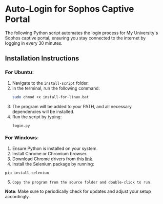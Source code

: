 # Auto-Login for Sophos Captive Portal

The following Python script automates the login process for My University's Sophos captive portal, ensuring you stay connected to the internet by logging in every 30 minutes.

## Installation Instructions

### For Ubuntu:

1. Navigate to the `install-script` folder.
2. In the terminal, run the following command:
   ```bash
   sudo chmod +x install-for-linux.bat
    ```
3. The program will be added to your PATH, and all necessary dependencies will be installed.
4. Run the script by typing:
    ```
    login.py
    ```

### For Windows:
1. Ensure Python is installed on your system.
2. Install Chrome or Chromium browser.
3. Download Chrome drivers from this [link](https://chromedriver.chromium.org/).
4. Install the Selenium package by running:
```
pip install selenium
```
5.     Copy the program from the source folder and double-click to run.

**Note:** Make sure to periodically check for updates and adjust your setup accordingly.